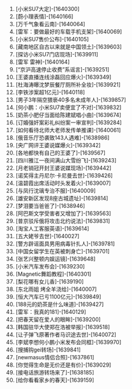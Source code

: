 
1. [小米SU7大定]-[1640300]
1. [蔚小理表情]-[1640166]
1. [万千气象看云南]-[1640064]
1. [雷军：要做最好的车载手机支架]-[1640069]
1. [小米SU7售价公布]-[1640105]
1. [藏南地区自古以来就是中国领土]-[1639603]
1. [探访小米SU7门店现场]-[1639911]
1. [雷军 雷神]-[1640164]
1. [“京沪高速停止收费”系谣言]-[1639251]
1. [王婆直播连线涂磊回应爆火]-[1639349]
1. [杜海涛曝沈梦辰餐厅厕所补全妆]-[1639921]
1. [李铁涉案超1亿元]-[1640118]
1. [男子3年隔空猥亵40多名未成年人]-[1639857]
1. [何小鹏：小米SU7卖便宜了不对]-[1639832]
1. [奶茶小肥仔当面给陈建斌唱小曲]-[1639674]
1. [订婚强奸案彩礼纠纷案一审宣判]-[1639284]
1. [如何看待北师大老师发传单推课]-[1640061]
1. [俄音乐厅恐袭致143人遇难]-[1638986]
1. [央广网评王婆说媒爆火]-[1639342]
1. [各地都快有自己的王婆了]-[1639567]
1. [四川雅江一夜间满山大雪纷飞]-[1639243]
1. [月老销冠开封王婆说媒现场]-[1639442]
1. [诺奖得主丹尼尔·卡尼曼去世]-[1639426]
1. [温碧霞出席活动时头发着火]-[1639007]
1. [与凤行沈璃专治不服]-[1640009]
1. [雄安新区发现8座古城遗址]-[1639814]
1. [梦泪要当爸爸了]-[1638946]
1. [阿巴斯文学受害者又增加了]-[1639563]
1. [普京驳斥俄将攻击北约说法]-[1639831]
1. [淘宝人工客服英语]-[1639614]
1. [五大姥爷去世]-[1640027]
1. [警方辟谣面具男用病毒针扎人]-[1639781]
1. [中国女留学生在英被刺身亡]-[1639701]
1. [张艺兴整顿内娱运镜]-[1639648]
1. [小米汽车发布会]-[1639230]
1. [Magnetic舞蹈教程]-[1640301]
1. [梨花哪有女儿香]-[1639190]
1. [东北雨姐 烤全羊浇给]-[1640007]
1. [恒大汽车已亏1100亿元]-[1639849]
1. [188元的奶茶是什么味道]-[1639427]
1. [雷军：我真的181]-[1640129]
1. [把春天留在爱人的眼眸]-[1639200]
1. [韩国驻华大使郑在浩被举报]-[1639518]
1. [让子弹飞原著作者马识途去世]-[1640072]
1. [李斌李想何小鹏小米发布会同框]-[1639970]
1. [搜捕钩gei转场]-[1639841]
1. [newmasus情侣合照]-[1637861]
1. [你觉得生命是无价还是有价]-[1639029]
1. [接电话旅游转场来了]-[1638185]
1. [给你看看家乡的春天]-[1639159]
